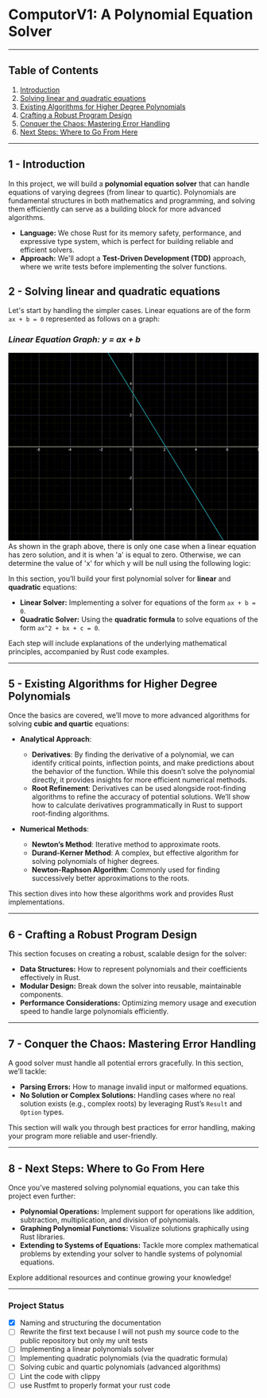 # **ComputorV1: A Polynomial Equation Solver**

---

## **Table of Contents**
1. [Introduction](#1---introduction)
2. [Solving linear and quadratic equations](#2---solving-linear-and-quadratic-equations)
3. [Existing Algorithms for Higher Degree Polynomials](#5---existing-algorithms-for-higher-degree-polynomials)
4. [Crafting a Robust Program Design](#6---crafting-a-robust-program-design)
5. [Conquer the Chaos: Mastering Error Handling](#7---conquer-the-chaos-mastering-error-handling)
6. [Next Steps: Where to Go From Here](#8---next-steps-where-to-go-from-here)

---

## **1 - Introduction**

In this project, we will build a **polynomial equation solver** that can handle equations of varying degrees (from linear to quartic). Polynomials are fundamental structures in both mathematics and programming, and solving them efficiently can serve as a building block for more advanced algorithms.

- **Language:** We chose Rust for its memory safety, performance, and expressive type system, which is perfect for building reliable and efficient solvers.
- **Approach:** We'll adopt a **Test-Driven Development (TDD)** approach, where we write tests before implementing the solver functions.


## **2 - Solving linear and quadratic equations**

Let's start by handling the simpler cases. Linear equations are of the form `ax + b = 0` represented as follows on a graph: 

### *Linear Equation Graph: y = ax + b*

<div align="center">
  <img src="assets/linear_equation.gif" alt="Linear Equation Graph Demo">
</div>
As shown in the graph above, there is only one case when a linear equation has zero solution, and it is when 'a' is equal to zero.
Otherwise, we can determine the value of 'x' for which y will be null using the following logic:



In this section, you’ll build your first polynomial solver for **linear** and **quadratic** equations:
- **Linear Solver:** Implementing a solver for equations of the form `ax + b = 0`.
- **Quadratic Solver:** Using the **quadratic formula** to solve equations of the form `ax^2 + bx + c = 0`.

Each step will include explanations of the underlying mathematical principles, accompanied by Rust code examples.

---

## **5 - Existing Algorithms for Higher Degree Polynomials**

Once the basics are covered, we’ll move to more advanced algorithms for solving **cubic and quartic** equations:
- **Analytical Approach**:
    - **Derivatives**: By finding the derivative of a polynomial, we can identify critical points, inflection points, and make predictions about the behavior of the function. While this doesn’t solve the polynomial directly, it provides insights for more efficient numerical methods.
    - **Root Refinement**: Derivatives can be used alongside root-finding algorithms to refine the accuracy of potential solutions. We’ll show how to calculate derivatives programmatically in Rust to support root-finding algorithms.

- **Numerical Methods**:
    - **Newton’s Method**: Iterative method to approximate roots.
    - **Durand-Kerner Method**: A complex, but effective algorithm for solving polynomials of higher degrees.
    - **Newton-Raphson Algorithm**: Commonly used for finding successively better approximations to the roots.

This section dives into how these algorithms work and provides Rust implementations.

---

## **6 - Crafting a Robust Program Design**

This section focuses on creating a robust, scalable design for the solver:
- **Data Structures:** How to represent polynomials and their coefficients effectively in Rust.
- **Modular Design:** Break down the solver into reusable, maintainable components.
- **Performance Considerations:** Optimizing memory usage and execution speed to handle large polynomials efficiently.

---

## **7 - Conquer the Chaos: Mastering Error Handling**

A good solver must handle all potential errors gracefully. In this section, we’ll tackle:
- **Parsing Errors:** How to manage invalid input or malformed equations.
- **No Solution or Complex Solutions:** Handling cases where no real solution exists (e.g., complex roots) by leveraging Rust’s `Result` and `Option` types.

This section will walk you through best practices for error handling, making your program more reliable and user-friendly.

---

## **8 - Next Steps: Where to Go From Here**

Once you’ve mastered solving polynomial equations, you can take this project even further:
- **Polynomial Operations:** Implement support for operations like addition, subtraction, multiplication, and division of polynomials.
- **Graphing Polynomial Functions:** Visualize solutions graphically using Rust libraries.
- **Extending to Systems of Equations:** Tackle more complex mathematical problems by extending your solver to handle systems of polynomial equations.

Explore additional resources and continue growing your knowledge!

---

### **Project Status**
- [x] Naming and structuring the documentation
- [ ] Rewrite the first text because I will not push my source code to the public repository but only my unit tests
- [ ] Implementing a linear polynomials solver
- [ ] Implementing quadratic polynomials (via the quadratic formula)
- [ ] Solving cubic and quartic polynomials (advanced algorithms)
- [ ] Lint the code with clippy
- [ ] use Rustfmt to properly format your rust code